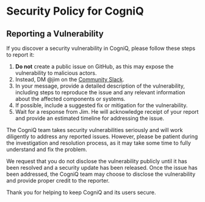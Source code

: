 # Security Policy for CogniQ

## Reporting a Vulnerability

If you discover a security vulnerability in CogniQ, please follow these steps to report it:

1. **Do not** create a public issue on GitHub, as this may expose the vulnerability to malicious actors.
2. Instead, DM @jim on the [Community Slack](https://join.slack.com/t/cogniqcommunity/signup).
3. In your message, provide a detailed description of the vulnerability, including steps to reproduce the issue and any relevant information about the affected components or systems.
4. If possible, include a suggested fix or mitigation for the vulnerability.
5. Wait for a response from Jim. He will acknowledge receipt of your report and provide an estimated timeline for addressing the issue.

The CogniQ team takes security vulnerabilities seriously and will work diligently to address any reported issues. However, please be patient during the investigation and resolution process, as it may take some time to fully understand and fix the problem.

We request that you do not disclose the vulnerability publicly until it has been resolved and a security update has been released. Once the issue has been addressed, the CogniQ team may choose to disclose the vulnerability and provide proper credit to the reporter.

Thank you for helping to keep CogniQ and its users secure.

